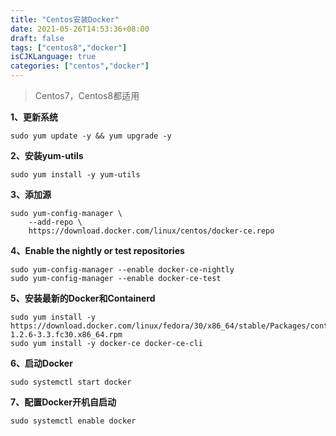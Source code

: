 ```yaml
---
title: "Centos安装Docker"
date: 2021-05-26T14:53:36+08:00
draft: false
tags: ["centos8","docker"]
isCJKLanguage: true
categories: ["centos","docker"]
---
```


> Centos7，Centos8都适用

**1、更新系统**

```shell
sudo yum update -y && yum upgrade -y
```

**2、安装yum-utils**

```shell
sudo yum install -y yum-utils
```

**3、添加源**

```shell
sudo yum-config-manager \
    --add-repo \
    https://download.docker.com/linux/centos/docker-ce.repo
```

**4、Enable the nightly or test repositories**

```shell
sudo yum-config-manager --enable docker-ce-nightly
sudo yum-config-manager --enable docker-ce-test
```

**5、安装最新的Docker和Containerd**

```shell
sudo yum install -y https://download.docker.com/linux/fedora/30/x86_64/stable/Packages/containerd.io-1.2.6-3.3.fc30.x86_64.rpm
sudo yum install -y docker-ce docker-ce-cli
```

**6、启动Docker**

```shell
sudo systemctl start docker
```

**7、配置Docker开机自启动**

```shell
sudo systemctl enable docker
```